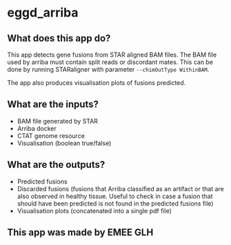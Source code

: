 # eggd_arriba

## What does this app do?

This app detects gene fusions from STAR aligned BAM files. The BAM file used by arriba must contain split reads or discordant mates. This can be done by running STARaligner with parameter `--chimOutType WithinBAM`.

The app also produces visualisation plots of fusions predicted.

## What are the inputs?
 - BAM file generated by STAR
 - Arriba docker
 - CTAT genome resource
 - Visualisation (boolean true/false)

## What are the outputs?
 - Predicted fusions
 - Discarded fusions (fusions that Arriba classified as an artifact or that are also observed in healthy tissue. Useful to check in case a fusion that should have been predicted is not found in the predicted fusions file)
 - Visualisation plots (concatenated into a single pdf file)

## This app was made by EMEE GLH